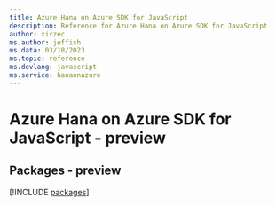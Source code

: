 ```yaml
---
title: Azure Hana on Azure SDK for JavaScript
description: Reference for Azure Hana on Azure SDK for JavaScript
author: xirzec
ms.author: jeffish
ms.data: 03/18/2023
ms.topic: reference
ms.devlang: javascript
ms.service: hanaonazure
---
```

# Azure Hana on Azure SDK for JavaScript - preview
## Packages - preview
[!INCLUDE [packages](hana-on-azure-index.md)]